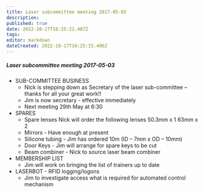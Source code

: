 ```yaml
---
title: Laser subcommittee meeting 2017-05-03
description: 
published: true
date: 2022-10-17T16:25:21.487Z
tags: 
editor: markdown
dateCreated: 2022-10-17T16:25:15.406Z
---
```


##### Laser subcommittee meeting 2017-05-03

-   SUB-COMMITTEE BUSINESS
    -   Nick is stepping down as Secretary of the laser sub-committee – thanks for all your great work!!
    -   Jim is now secretary - effective immediately
    -   Next meeting 29th May at 6:30
-   SPARES
    -   Spare lenses Nick will order the following lenses 50.3mm x 1 63mm x 2
    -   Mirrors - Have enough at present
    -   Silicone tubing - Jim has ordered 10m (ID – 7mm x OD – 10mm)
    -   Door Keys - Jim will arrange for spare keys to be cut
    -   Beam combiner - Nick to source laser beam combiner
-   MEMBERSHIP LIST
    -   Jim will work on bringing the list of trainers up to date
-   LASERBOT - RFID logging/logons
    -   Jim to investigate access what is required for automated control mechanism
